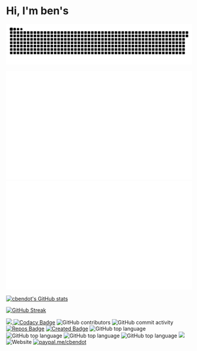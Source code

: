 <h1>Hi, I'm ben's</h1>

![snake gif](https://github.com/iamLiquidX/iamLiquidX/raw/output/github-contribution-grid-snake.svg)

![](https://raw.githubusercontent.com/cbendot/github-stats/master/generated/overview.svg#gh-light-mode-only) ![](https://raw.githubusercontent.com/cbendot/github-stats/master/generated/languages.svg#gh-light-mode-only)

[![cbendot's GitHub stats](https://github-readme-stats.vercel.app/api?username=cbendot&show_icons=true&theme=default)](https://github.com/cbendot)

[![GitHub Streak](https://github-readme-streak-stats.herokuapp.com?user=cbendot)](https://github.com/cbendot)

<a href="https://github.com/cbendot"> <img src="https://komarev.com/ghpvc/?username=cbendot&style=flat"> </a> [![Codacy Badge](https://app.codacy.com/project/badge/Grade/aa2616fbfea54ac4a8cf5fdc8978b0eb)](https://www.codacy.com/gh/cbendot/cbendot/dashboard?utm_source=github.com&amp;utm_medium=referral&amp;utm_content=cbendot/cbendot&amp;utm_campaign=Badge_Grade) ![GitHub contributors](https://img.shields.io/github/contributors-anon/cbendot/kernel_asus_sdm660?color=pink) ![GitHub commit activity](https://img.shields.io/github/commit-activity/m/cbendot/cbendot) [![Repos Badge](https://badges.pufler.dev/repos/cbendot?color=D4D925)](https://github.com/cbendot) 
[![Created Badge](https://badges.pufler.dev/created/cbendot/cbendot?color=00A8CC)](https://cbendot.github.io) ![GitHub top language](https://img.shields.io/github/languages/top/cbendot/kernel_asus_sdm660?color=orange) ![GitHub top language](https://img.shields.io/github/languages/top/cbendot/device_asus_sdm660-common?color=red) ![GitHub top language](https://img.shields.io/github/languages/top/cbendot/cbendot.github.io?color=yellow) ![GitHub top language](https://img.shields.io/github/languages/top/cbendot/ci-script?color=green) 
<a href="https://github.com/cbendot/cbendot/blob/main/LICENSE">
        <img src="https://img.shields.io/github/license/cbendot/cbendot?color=red" /> 
</a> ![Website](https://img.shields.io/website?url=https%3A%2F%2Fcbendot.github.io) [![paypal.me/cbendot](https://ionicabizau.github.io/badges/paypal.svg)](https://www.paypal.me/cbendot)
